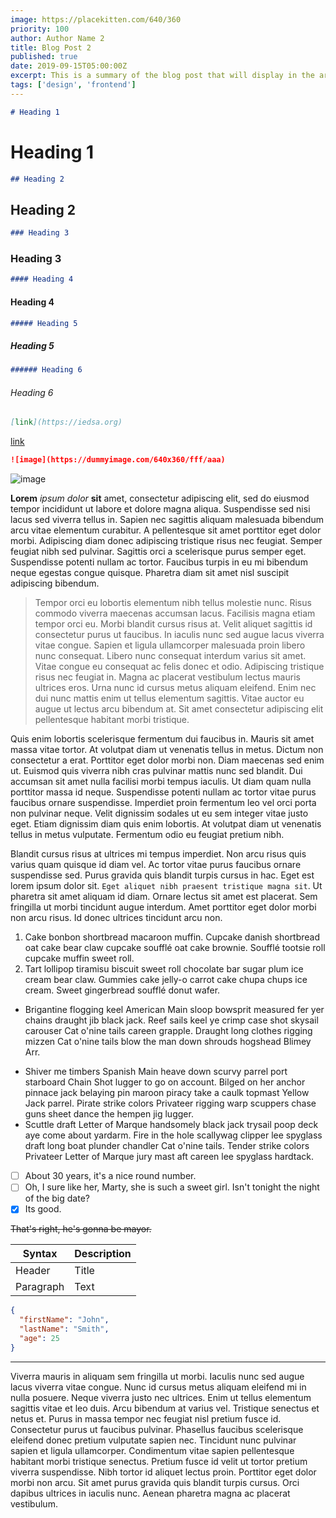 ```yaml
---
image: https://placekitten.com/640/360
priority: 100
author: Author Name 2
title: Blog Post 2
published: true
date: 2019-09-15T05:00:00Z
excerpt: This is a summary of the blog post that will display in the article list. This is a summary of the blog post that will display in the article list. This is a summary of the blog post that will display in the article list.
tags: ['design', 'frontend']
---
```



```markdown
# Heading 1
```

# Heading 1

```markdown
## Heading 2
```

## Heading 2

```markdown
### Heading 3
```

### Heading 3

```markdown
#### Heading 4
```

#### Heading 4

```markdown
##### Heading 5
```

##### Heading 5

```markdown
###### Heading 6
```

###### Heading 6

```markdown
[link](https://iedsa.org)
```

[link](https://iedsa.org)

```markdown
![image](https://dummyimage.com/640x360/fff/aaa)
```

![image](https://dummyimage.com/640x360/fff/aaa)

**Lorem** *ipsum* _dolor_ __sit__ amet, consectetur adipiscing elit, sed do eiusmod tempor incididunt ut labore et dolore magna aliqua. Suspendisse sed nisi lacus sed viverra tellus in. Sapien nec sagittis aliquam malesuada bibendum arcu vitae elementum curabitur. A pellentesque sit amet porttitor eget dolor morbi. Adipiscing diam donec adipiscing tristique risus nec feugiat. Semper feugiat nibh sed pulvinar. Sagittis orci a scelerisque purus semper eget. Suspendisse potenti nullam ac tortor. Faucibus turpis in eu mi bibendum neque egestas congue quisque. Pharetra diam sit amet nisl suscipit adipiscing bibendum.

> Tempor orci eu lobortis elementum nibh tellus molestie nunc. Risus commodo viverra maecenas accumsan lacus. Facilisis magna etiam tempor orci eu. Morbi blandit cursus risus at. Velit aliquet sagittis id consectetur purus ut faucibus. In iaculis nunc sed augue lacus viverra vitae congue. Sapien et ligula ullamcorper malesuada proin libero nunc consequat. Libero nunc consequat interdum varius sit amet. Vitae congue eu consequat ac felis donec et odio. Adipiscing tristique risus nec feugiat in. Magna ac placerat vestibulum lectus mauris ultrices eros. Urna nunc id cursus metus aliquam eleifend. Enim nec dui nunc mattis enim ut tellus elementum sagittis. Vitae auctor eu augue ut lectus arcu bibendum at. Sit amet consectetur adipiscing elit pellentesque habitant morbi tristique.

Quis enim lobortis scelerisque fermentum dui faucibus in. Mauris sit amet massa vitae tortor. At volutpat diam ut venenatis tellus in metus. Dictum non consectetur a erat. Porttitor eget dolor morbi non. Diam maecenas sed enim ut. Euismod quis viverra nibh cras pulvinar mattis nunc sed blandit. Dui accumsan sit amet nulla facilisi morbi tempus iaculis. Ut diam quam nulla porttitor massa id neque. Suspendisse potenti nullam ac tortor vitae purus faucibus ornare suspendisse. Imperdiet proin fermentum leo vel orci porta non pulvinar neque. Velit dignissim sodales ut eu sem integer vitae justo eget. Etiam dignissim diam quis enim lobortis. At volutpat diam ut venenatis tellus in metus vulputate. Fermentum odio eu feugiat pretium nibh.

Blandit cursus risus at ultrices mi tempus imperdiet. Non arcu risus quis varius quam quisque id diam vel. Ac tortor vitae purus faucibus ornare suspendisse sed. Purus gravida quis blandit turpis cursus in hac. Eget est lorem ipsum dolor sit. `Eget aliquet nibh praesent tristique magna sit`. Ut pharetra sit amet aliquam id diam. Ornare lectus sit amet est placerat. Sem fringilla ut morbi tincidunt augue interdum. Amet porttitor eget dolor morbi non arcu risus. Id donec ultrices tincidunt arcu non.

1. Cake bonbon shortbread macaroon muffin. Cupcake danish shortbread oat cake bear claw cupcake soufflé oat cake brownie. Soufflé tootsie roll cupcake muffin sweet roll.
2. Tart lollipop tiramisu biscuit sweet roll chocolate bar sugar plum ice cream bear claw. Gummies cake jelly-o carrot cake chupa chups ice cream. Sweet gingerbread soufflé donut wafer. 

* Brigantine flogging keel American Main sloop bowsprit measured fer yer chains draught jib black jack. Reef sails keel ye crimp case shot skysail carouser Cat o'nine tails careen grapple. Draught long clothes rigging mizzen Cat o'nine tails blow the man down shrouds hogshead Blimey Arr. 
- Shiver me timbers Spanish Main heave down scurvy parrel port starboard Chain Shot lugger to go on account. Bilged on her anchor pinnace jack belaying pin maroon piracy take a caulk topmast Yellow Jack parrel. Pirate strike colors Privateer rigging warp scuppers chase guns sheet dance the hempen jig lugger. 
- Scuttle draft Letter of Marque handsomely black jack trysail poop deck aye come about yardarm. Fire in the hole scallywag clipper lee spyglass draft long boat plunder chandler Cat o'nine tails. Tender strike colors Privateer Letter of Marque jury mast aft careen lee spyglass hardtack. 

- [ ] About 30 years, it's a nice round number.
- [ ] Oh, I sure like her, Marty, she is such a sweet girl. Isn't tonight the night of the big date?
- [x] Its good.

~~That's right, he's gonna be mayor.~~


| Syntax | Description |
| ----------- | ----------- |
| Header | Title |
| Paragraph | Text | 


```json
{
  "firstName": "John",
  "lastName": "Smith",
  "age": 25
}
``` 


---

Viverra mauris in aliquam sem fringilla ut morbi. Iaculis nunc sed augue lacus viverra vitae congue. Nunc id cursus metus aliquam eleifend mi in nulla posuere. Neque viverra justo nec ultrices. Enim ut tellus elementum sagittis vitae et leo duis. Arcu bibendum at varius vel. Tristique senectus et netus et. Purus in massa tempor nec feugiat nisl pretium fusce id. Consectetur purus ut faucibus pulvinar. Phasellus faucibus scelerisque eleifend donec pretium vulputate sapien nec. Tincidunt nunc pulvinar sapien et ligula ullamcorper. Condimentum vitae sapien pellentesque habitant morbi tristique senectus. Pretium fusce id velit ut tortor pretium viverra suspendisse. Nibh tortor id aliquet lectus proin. Porttitor eget dolor morbi non arcu. Sit amet purus gravida quis blandit turpis cursus. Orci dapibus ultrices in iaculis nunc. Aenean pharetra magna ac placerat vestibulum.